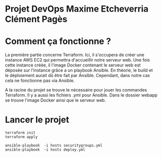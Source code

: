# Projet DevOps Maxime Etcheverria Clément Pagès
# Comment ça fonctionne ?
La première partie concerne Terraform. Ici, il s'occupera de créer une instance AWS EC2 qui permettra d'accueillir notre serveur web.
Une fois cette instance créée, il l'image Docker contenant le serveur web est déposée sur l'instance grâce a un playbook Ansible.
En théorie, le build et le déploiement aurait dû être fait par Ansible. Cependant, dans notre cas cela ne fonctionne pas via Ansible.

A la racine du projet se trouve le nécessaire pour jouer les commandes Terraform. Il y a aussi les fichiers .yml pour Ansible. 
Dans le dossier webapp se trouve l'image Docker ainsi que le serveur web.

# Lancer le projet

```
terraform init
terraform apply

ansible-playbook  -i hosts securitygroups.yml
ansible-playbook  -i hosts deploy.yml
```
